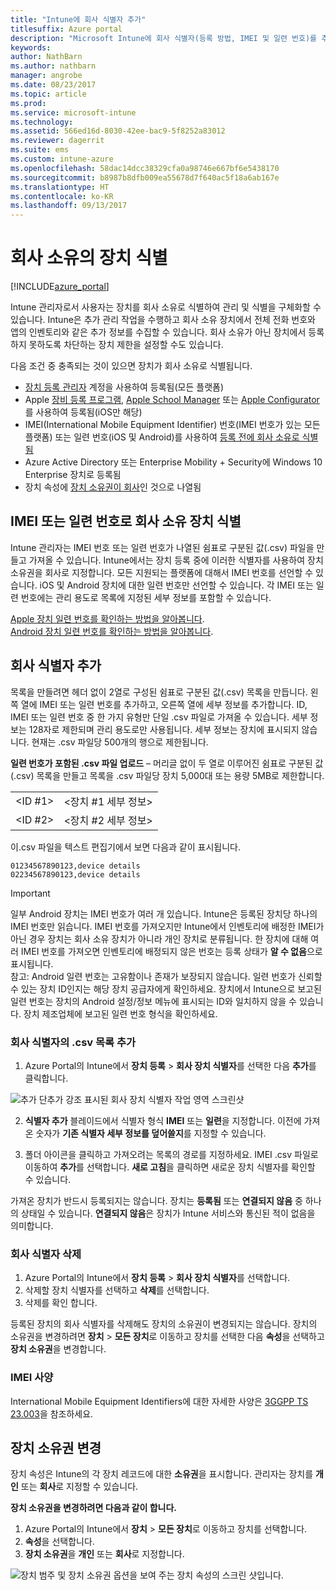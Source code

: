 ```yaml
---
title: "Intune에 회사 식별자 추가"
titlesuffix: Azure portal
description: "Microsoft Intune에 회사 식별자(등록 방법, IMEI 및 일련 번호)를 추가하는 방법을 알아봅니다. \""
keywords: 
author: NathBarn
ms.author: nathbarn
manager: angrobe
ms.date: 08/23/2017
ms.topic: article
ms.prod: 
ms.service: microsoft-intune
ms.technology: 
ms.assetid: 566ed16d-8030-42ee-bac9-5f8252a83012
ms.reviewer: dagerrit
ms.suite: ems
ms.custom: intune-azure
ms.openlocfilehash: 58dac14dcc38329cfa0a98746e667bf6e5438170
ms.sourcegitcommit: b8987b8dfb009ea55678d7f640ac5f18a6ab167e
ms.translationtype: HT
ms.contentlocale: ko-KR
ms.lasthandoff: 09/13/2017
---
```

# <a name="identify-devices-as-corporate-owned"></a>회사 소유의 장치 식별

[!INCLUDE[azure_portal](./includes/azure_portal.md)]

Intune 관리자로서 사용자는 장치를 회사 소유로 식별하여 관리 및 식별을 구체화할 수 있습니다. Intune은 추가 관리 작업을 수행하고 회사 소유 장치에서 전체 전화 번호와 앱의 인벤토리와 같은 추가 정보를 수집할 수 있습니다. 회사 소유가 아닌 장치에서 등록하지 못하도록 차단하는 장치 제한을 설정할 수도 있습니다.

다음 조건 중 충족되는 것이 있으면 장치가 회사 소유로 식별됩니다.

- [장치 등록 관리자](device-enrollment-manager-enroll.md) 계정을 사용하여 등록됨(모든 플랫폼)
- Apple [장비 등록 프로그램](device-enrollment-program-enroll-ios.md), [Apple School Manager](apple-school-manager-set-up-ios.md) 또는 [Apple Configurator](apple-configurator-enroll-ios.md)를 사용하여 등록됨(iOS만 해당)
- IMEI(International Mobile Equipment Identifier) 번호(IMEI 번호가 있는 모든 플랫폼) 또는 일련 번호(iOS 및 Android)를 사용하여 [등록 전에 회사 소유로 식별됨](#identify-corporate-owned-devices-with-imei-or-serial-number)
- Azure Active Directory 또는 Enterprise Mobility + Security에 Windows 10 Enterprise 장치로 등록됨
- 장치 속성에 [장치 소유권이 회사](#change-device-ownership)인 것으로 나열됨

## <a name="identify-corporate-owned-devices-with-imei-or-serial-number"></a>IMEI 또는 일련 번호로 회사 소유 장치 식별

Intune 관리자는 IMEI 번호 또는 일련 번호가 나열된 쉼표로 구분된 값(.csv) 파일을 만들고 가져올 수 있습니다. Intune에서는 장치 등록 중에 이러한 식별자를 사용하여 장치 소유권을 회사로 지정합니다. 모든 지원되는 플랫폼에 대해서 IMEI 번호를 선언할 수 있습니다. iOS 및 Android 장치에 대한 일련 번호만 선언할 수 있습니다. 각 IMEI 또는 일련 번호에는 관리 용도로 목록에 지정된 세부 정보를 포함할 수 있습니다.

<!-- When you upload serial numbers for company-owned iOS devices, they must be paired with a corporate enrollment profile. Devices must then be enrolled using either Apple’s device enrollment program (DEP) or Apple Configurator to have them appear as company-owned. -->

[Apple 장치 일련 번호를 확인하는 방법을 알아봅니다](https://support.apple.com/HT204308).<br>
[Android 장치 일련 번호를 확인하는 방법을 알아봅니다](https://support.google.com/store/answer/3333000).

## <a name="add-corporate-identifiers"></a>회사 식별자 추가
목록을 만들려면 헤더 없이 2열로 구성된 쉼표로 구분된 값(.csv) 목록을 만듭니다. 왼쪽 열에 IMEI 또는 일련 번호를 추가하고, 오른쪽 열에 세부 정보를 추가합니다. ID, IMEI 또는 일련 번호 중 한 가지 유형만 단일 .csv 파일로 가져올 수 있습니다. 세부 정보는 128자로 제한되며 관리 용도로만 사용됩니다. 세부 정보는 장치에 표시되지 않습니다. 현재는 .csv 파일당 500개의 행으로 제한됩니다.

**일련 번호가 포함된 .csv 파일 업로드** – 머리글 없이 두 열로 이루어진 쉼표로 구분된 값(.csv) 목록을 만들고 목록을 .csv 파일당 장치 5,000대 또는 용량 5MB로 제한합니다.

|||
|-|-|
|&lt;ID #1&gt;|&lt;장치 #1 세부 정보&gt;|
|&lt;ID #2&gt;|&lt;장치 #2 세부 정보&gt;|

이.csv 파일을 텍스트 편집기에서 보면 다음과 같이 표시됩니다.

```
01234567890123,device details
02234567890123,device details
```

> [!IMPORTANT]
> 일부 Android 장치는 IMEI 번호가 여러 개 있습니다. Intune은 등록된 장치당 하나의 IMEI 번호만 읽습니다. IMEI 번호를 가져오지만 Intune에서 인벤토리에 배정한 IMEI가 아닌 경우 장치는 회사 소유 장치가 아니라 개인 장치로 분류됩니다. 한 장치에 대해 여러 IMEI 번호를 가져오면 인벤토리에 배정되지 않은 번호는 등록 상태가 **알 수 없음**으로 표시됩니다.<br>
>참고: Android 일련 번호는 고유함이나 존재가 보장되지 않습니다. 일련 번호가 신뢰할 수 있는 장치 ID인지는 해당 장치 공급자에게 확인하세요.
>장치에서 Intune으로 보고된 일련 번호는 장치의 Android 설정/정보 메뉴에 표시되는 ID와 일치하지 않을 수 있습니다. 장치 제조업체에 보고된 일련 번호 형식을 확인하세요.

### <a name="add-a-csv-list-of-corporate-identifiers"></a>회사 식별자의 .csv 목록 추가

1. Azure Portal의 Intune에서 **장치 등록** > **회사 장치 식별자**를 선택한 다음 **추가**를 클릭합니다.

 ![추가 단추가 강조 표시된 회사 장치 식별자 작업 영역 스크린샷](./media/add-corp-id.png)

2. **식별자 추가** 블레이드에서 식별자 형식 **IMEI** 또는 **일련**을 지정합니다. 이전에 가져온 숫자가 **기존 식별자 세부 정보를 덮어쓸지**를 지정할 수 있습니다.

3. 폴더 아이콘을 클릭하고 가져오려는 목록의 경로를 지정하세요. IMEI .csv 파일로 이동하여 **추가**를 선택합니다. **새로 고침**을 클릭하면 새로운 장치 식별자를 확인할 수 있습니다.

가져온 장치가 반드시 등록되지는 않습니다. 장치는 **등록됨** 또는 **연결되지 않음** 중 하나의 상태일 수 있습니다. **연결되지 않음**은 장치가 Intune 서비스와 통신된 적이 없음을 의미합니다.

### <a name="delete-corporate-identifiers"></a>회사 식별자 삭제

1. Azure Portal의 Intune에서 **장치 등록** > **회사 장치 식별자**를 선택합니다.
2. 삭제할 장치 식별자를 선택하고 **삭제**를 선택합니다.
3. 삭제를 확인 합니다.

등록된 장치의 회사 식별자를 삭제해도 장치의 소유권이 변경되지는 않습니다. 장치의 소유권을 변경하려면 **장치** > **모든 장치**로 이동하고 장치를 선택한 다음 **속성**을 선택하고 **장치 소유권**을 변경합니다.

### <a name="imei-specifications"></a>IMEI 사양
International Mobile Equipment Identifiers에 대한 자세한 사양은 [3GGPP TS 23.003](https://portal.3gpp.org/desktopmodules/Specifications/SpecificationDetails.aspx?specificationId=729)을 참조하세요.

## <a name="change-device-ownership"></a>장치 소유권 변경

장치 속성은 Intune의 각 장치 레코드에 대한 **소유권**을 표시합니다. 관리자는 장치를 **개인** 또는 **회사**로 지정할 수 있습니다.

**장치 소유권을 변경하려면 다음과 같이 합니다.**
1. Azure Portal의 Intune에서 **장치** > **모든 장치**로 이동하고 장치를 선택합니다.
3. **속성**을 선택합니다.
4. **장치 소유권**을 **개인** 또는 **회사**로 지정합니다.

  ![장치 범주 및 장치 소유권 옵션을 보여 주는 장치 속성의 스크린 샷입니다.](./media/device-properties.png)
